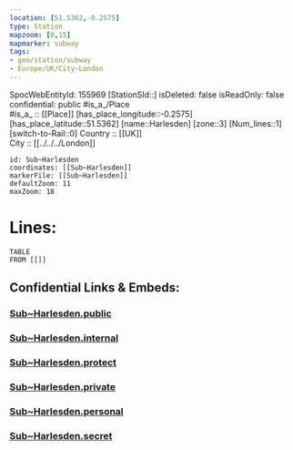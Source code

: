 ```yaml
---
location: [51.5362,-0.2575] 
type: Station 
mapzoom: [8,15] 
mapmarker: subway 
tags:
- geo/station/subway
- Europe/UK/City~London
---
```

SpocWebEntityId: 155969
[StationSId::] 
isDeleted: false
isReadOnly: false
confidential: public
#is_a_/Place  
#is_a_ :: [[Place]] 
[has_place_longitude::-0.2575] 
[has_place_latitude::51.5362] 
[name::Harlesden] 
[zone::3] 
[Num_lines::1] 
[switch-to-Rail::0] 
Country :: [[UK]]  
City :: [[../../../London]]  


```leaflet
id: Sub~Harlesden
coordinates: [[Sub~Harlesden]] 
markerFile: [[Sub~Harlesden]] 
defaultZoom: 11 
maxZoom: 18
```


# Lines: 
```dataview
TABLE 
FROM [[]] 
```


## Confidential Links & Embeds: 

### [Sub~Harlesden.public](/_public/\Earth\Continent\Europe\Europe~North\UK\England\Regions~England\London,Greater\cities~GreaterLondon\Underground\StationSub~Harlesden.public.md) 

### [Sub~Harlesden.internal](/_internal/\Earth\Continent\Europe\Europe~North\UK\England\Regions~England\London,Greater\cities~GreaterLondon\Underground\StationSub~Harlesden.internal.md) 

### [Sub~Harlesden.protect](/_protect/\Earth\Continent\Europe\Europe~North\UK\England\Regions~England\London,Greater\cities~GreaterLondon\Underground\StationSub~Harlesden.protect.md) 

### [Sub~Harlesden.private](/_private/\Earth\Continent\Europe\Europe~North\UK\England\Regions~England\London,Greater\cities~GreaterLondon\Underground\StationSub~Harlesden.private.md) 

### [Sub~Harlesden.personal](/_personal/\Earth\Continent\Europe\Europe~North\UK\England\Regions~England\London,Greater\cities~GreaterLondon\Underground\StationSub~Harlesden.personal.md) 

### [Sub~Harlesden.secret](/_secret/\Earth\Continent\Europe\Europe~North\UK\England\Regions~England\London,Greater\cities~GreaterLondon\Underground\StationSub~Harlesden.secret.md)

